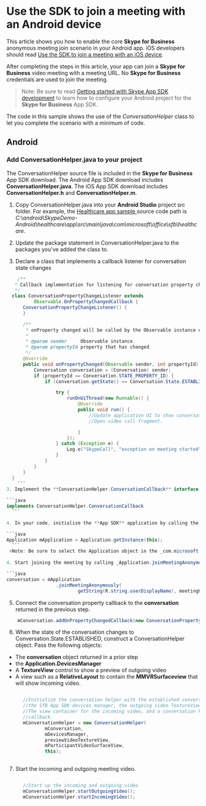 # Use the SDK to join a meeting with an Android device

This article shows you how to enable the core  **Skype for Business** anonymous meeting join scenario in your Android app. iOS developers should read
[Use the SDK to join a meeting with an iOS device](HowToJoinMeeting_iOS.md). 

After completing the steps in this article, your app can join a **Skype for Business** video meeting with a
meeting URL. No **Skype for Business** credentials are used to join the meeting.


>Note: Be sure to read [Getting started with Skype App SDK development](GettingStarted.md) to learn how to configure your Android project 
for the **Skype for Business** App SDK.

The code in this sample shows the use of the _ConversationHelper_ class to let you complete the scenario with a minimum of code. 

## Android

### Add ConversationHelper.java to your project

The ConversationHelper source file is included in the **Skype for Business** App SDK download. The Android App SDK download includes 
**ConversationHelper.java**. The iOS App SDK download includes **ConversationHelper.h** and **ConversationHelper.m**. 

1. Copy ConversationHelper.java into your **Android Studio** project src folder. For example, the [Healthcare app sample ](https://github.com/OfficeDev/skype-android-app-sdk-samples/tree/master/HealthcareApp) source code path is 
_C:\android\SkypeDemo-Android\healthcare\app\src\main\java\com\microsoft\office\sfb\healthcare_. 

2. Update the package statement in ConversationHelper.java to the packages you've added the class to.

2. Declare a class that implements a callback listener for conversation state changes

  ```java
      /**
     * Callback implementation for listening for conversation property changes.
     */
    class ConversationPropertyChangeListener extends
            Observable.OnPropertyChangedCallback {
        ConversationPropertyChangeListener() {
        }

        /**
         * onProperty changed will be called by the Observable instance on a property change.
         *
         * @param sender     Observable instance.
         * @param propertyId property that has changed.
         */
        @Override
        public void onPropertyChanged(Observable sender, int propertyId) {
            Conversation conversation = (Conversation) sender;
            if (propertyId == Conversation.STATE_PROPERTY_ID) {
                if (conversation.getState() == Conversation.State.ESTABLISHED) {

                    try {
                        runOnUiThread(new Runnable() {
                            @Override
                            public void run() {
                                //Update application UI to show conversation is established.
                                //Open video call fragment.

                            }
                        });
                    } catch (Exception e) {
                        Log.e("SkypeCall", "exception on meeting started");
                    }
                }
            }
        }
    }
      ```
3. Implement the **ConversationHelper.ConversationCallback** interface

  ```java
  implements ConversationHelper.ConversationCallback
    ```

4. In your code, initialize the **App SDK** application by calling the static _Application.getInstance(Context)_ method:

  ```java
  Application mApplication = Application.getInstance(this);
    ```
   >Note: Be sure to select the Application object in the _com.microsoft.office.sfb.appsdk_ package!
   
4. Start joining the meeting by calling _Application.joinMeetingAnonymously(String displayName, URI meetingUri)_   

  ```java
  conversation = mApplication
                    .joinMeetingAnonymously(
                            getString(R.string.userDisplayName), meetingURI);
  ```
  
5.  Connect the conversation property callback to the **conversation** returned in the previous step.

  ```java
      mConversation.addOnPropertyChangedCallback(new ConversationPropertyChangeListener()); 
  ```      
        
6. When the state of the conversation changes to Conversation.State.ESTABLISHED, construct a ConversationHelper object. Pass the following
objects:

  * The **conversation** object returned in a prior step
  * the **Application.DevicesManager** 
  * A **TextureView** control to show a preview of outgoing video
  * A view such as a **RelativeLayout** to contain the **MMVRSurfaceview** that will show incoming video.

  ```java

        //Initialize the conversation helper with the established conversation,
        //the SfB App SDK devices manager, the outgoing video TextureView,
        //The view container for the incoming video, and a conversation helper
        //callback.
        mConversationHelper = new ConversationHelper(
                mConversation,
                mDevicesManager,
                previewVideoTextureView,
                mParticipantVideoSurfaceView,
                this);         
                
  ```      

7. Start the incoming and outgoing meeting video.

  ```java

        //Start up the incoming and outgoing video
        mConversationHelper.startOutgoingVideo();
        mConversationHelper.startIncomingVideo();
  ```      
